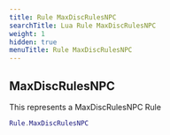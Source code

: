 ```yaml
---
title: Rule MaxDiscRulesNPC
searchTitle: Lua Rule MaxDiscRulesNPC
weight: 1
hidden: true
menuTitle: Rule MaxDiscRulesNPC
---
```

## MaxDiscRulesNPC

This represents a MaxDiscRulesNPC Rule
```lua
Rule.MaxDiscRulesNPC
```